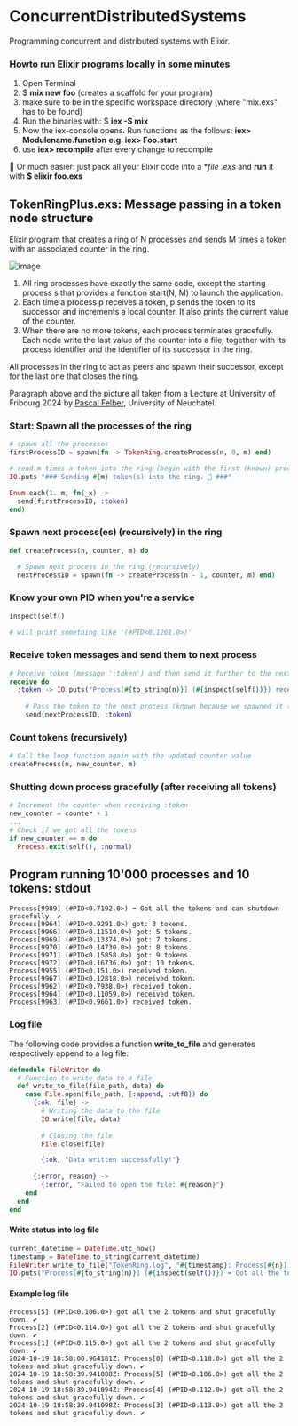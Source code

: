 # ConcurrentDistributedSystems
Programming concurrent and distributed systems with Elixir.

### Howto run Elixir programs locally in some minutes
1. Open Terminal
2. $ **mix new foo** (creates a scaffold for your program)
3. make sure to be in the specific workspace directory (where "mix.exs" has to be found)
4. Run the binaries with: $ **iex -S mix**
5. Now the iex-console opens. Run functions as the follows: **iex> Modulename.function** **e.g. iex> Foo.start**
6. use **iex> recompile** after every change to recompile

💬 Or much easier: just pack all your Elixir code into a **file *.exs** and **run** it with **$ elixir foo.exs**

## TokenRingPlus.exs: Message passing in a token node structure
Elixir program that creates a ring of N processes and sends M times a token with an associated
counter in the ring.

![image](https://github.com/user-attachments/assets/77be357c-5371-41ec-9e83-245e7e97ce37)

1. All ring processes have exactly the same code, except the starting process s that
provides a function start(N, M) to launch the application.
2. Each time a process p receives a token, p sends the token to its successor and
increments a local counter. It also prints the current value of the counter.
3. When there are no more tokens, each process terminates gracefully. Each
node write the last value of the counter into a file, together with its process
identifier and the identifier of its successor in the ring.

All processes in the ring to act as peers and spawn their successor, except for the last one that closes the ring.

Paragraph above and the picture all taken from a Lecture at University of Fribourg 2024 by [Pascal Felber](https://www.unine.ch/pascal.felber), University of Neuchatel.

### Start: Spawn all the processes of the ring
```elixir
# spawn all the processes
firstProcessID = spawn(fn -> TokenRing.createProcess(n, 0, m) end)         # second argument must be null, its the definition of the counter

# send m times a token into the ring (begin with the first (known) process
IO.puts "### Sending #{m} token(s) into the ring. 🚀 ###"

Enum.each(1..m, fn(_x) ->
  send(firstProcessID, :token)
end)
```

### Spawn next process(es) (recursively) in the ring
```elixir
def createProcess(n, counter, m) do

  # Spawn next process in the ring (recursively)
  nextProcessID = spawn(fn -> createProcess(n - 1, counter, m) end)
```

### Know your own PID when you're a service
```elixir
inspect(self()

# will print something like '(#PID<0.1261.0>)'
```

### Receive token messages and send them to next process
```elixir
# Receive token (message ':token') and then send it further to the next process
receive do
  :token -> IO.puts("Process[#{to_string(n)}] (#{inspect(self())}) received token.")
  
    # Pass the token to the next process (known because we spawned it (see above))
    send(nextProcessID, :token)
```

### Count tokens (recursively)
```elixir
# Call the loop function again with the updated counter value
createProcess(n, new_counter, m)
```

### Shutting down process gracefully (after receiving all tokens)
```elixir
# Increment the counter when receiving :token
new_counter = counter + 1
...
# Check if we got all the tokens
if new_counter == m do
  Process.exit(self(), :normal)
```

## Program running 10'000 processes and 10 tokens: stdout  
```
Process[9989] (#PID<0.7192.0>) ➡ Got all the tokens and can shutdown gracefully. ✔
Process[9964] (#PID<0.9291.0>) got: 3 tokens.
Process[9966] (#PID<0.11510.0>) got: 5 tokens.
Process[9969] (#PID<0.13374.0>) got: 7 tokens.
Process[9970] (#PID<0.14730.0>) got: 8 tokens.
Process[9971] (#PID<0.15858.0>) got: 9 tokens.
Process[9972] (#PID<0.16736.0>) got: 10 tokens.
Process[9955] (#PID<0.151.0>) received token.
Process[9967] (#PID<0.12818.0>) received token.
Process[9962] (#PID<0.7938.0>) received token.
Process[9964] (#PID<0.11059.0>) received token.
Process[9963] (#PID<0.9661.0>) received token.
```

### Log file
The following code provides a function **write_to_file** and generates respectively append to a log file:

```elixir
defmodule FileWriter do
  # Function to write data to a file
  def write_to_file(file_path, data) do
    case File.open(file_path, [:append, :utf8]) do
      {:ok, file} ->
        # Writing the data to the file
        IO.write(file, data)
        
        # Closing the file
        File.close(file)

        {:ok, "Data written successfully!"}
        
      {:error, reason} ->
        {:error, "Failed to open the file: #{reason}"}
    end
  end
end
```

#### Write status into log file
```elixir
current_datetime = DateTime.utc_now()
timestamp = DateTime.to_string(current_datetime)
FileWriter.write_to_file("TokenRing.log", "#{timestamp}: Process[#{n}] (#{inspect(self())}) got all the #{m} tokens and shut gracefully down. ✔️ Successor: #{to_string(n-1)}\n")
IO.puts("Process[#{to_string(n)}] (#{inspect(self())}) ➡️ Got all the tokens and can shutdown gracefully. ✔️")
```

#### Example log file
```
Process[5] (#PID<0.106.0>) got all the 2 tokens and shut gracefully down. ✔️
Process[2] (#PID<0.114.0>) got all the 2 tokens and shut gracefully down. ✔️
Process[1] (#PID<0.115.0>) got all the 2 tokens and shut gracefully down. ✔️
2024-10-19 18:58:00.964181Z: Process[0] (#PID<0.118.0>) got all the 2 tokens and shut gracefully down. ✔️
2024-10-19 18:58:39.941088Z: Process[5] (#PID<0.106.0>) got all the 2 tokens and shut gracefully down. ✔️
2024-10-19 18:58:39.941094Z: Process[4] (#PID<0.112.0>) got all the 2 tokens and shut gracefully down. ✔️
2024-10-19 18:58:39.941098Z: Process[3] (#PID<0.113.0>) got all the 2 tokens and shut gracefully down. ✔️
```
